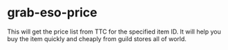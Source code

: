 # grab-eso-price
 This will get the price list from TTC for the specified item ID. It will help you buy the item quickly and cheaply from guild stores all of world.

